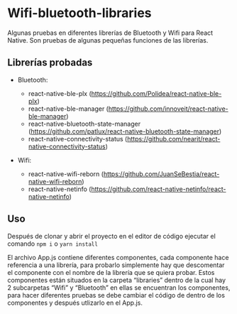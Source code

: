 # Wifi-bluetooth-libraries
Algunas pruebas en diferentes librerías de Bluetooth y Wifi para React Native.
Son pruebas de algunas pequeñas funciones de las librerías.

## Librerías probadas
- Bluetooth:
  - react-native-ble-plx (https://github.com/Polidea/react-native-ble-plx) 
  - react-native-ble-manager (https://github.com/innoveit/react-native-ble-manager) 
  - react-native-bluetooth-state-manager (https://github.com/patlux/react-native-bluetooth-state-manager)
  - react-native-connectivity-status (https://github.com/nearit/react-native-connectivity-status)
 
- Wifi:
  - react-native-wifi-reborn (https://github.com/JuanSeBestia/react-native-wifi-reborn) 
  - react-native-netinfo (https://github.com/react-native-netinfo/react-native-netinfo)
  
 ## Uso
Después de clonar y abrir el proyecto en el editor de código ejecutar el comando
``npm i`` o ``yarn install``

El archivo App.js contiene diferentes componentes, cada componente hace referencia a una librería, 
para probarlo simplemente hay que descomentar el componente con el nombre de la librería que se quiera probar. 
Estos componentes están situados en la carpeta “libraries” dentro de la cual hay 2 subcarpetas “Wifi” y “Bluetooth” en ellas se encuentran los componentes, 
para hacer diferentes pruebas se debe cambiar el código de dentro de los componentes y después utlizarlo en el App.js.
